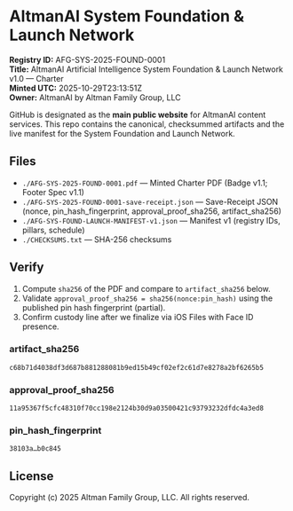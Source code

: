 # AltmanAI System Foundation & Launch Network

**Registry ID:** AFG-SYS-2025-FOUND-0001  
**Title:** AltmanAI Artificial Intelligence System Foundation & Launch Network v1.0 — Charter  
**Minted UTC:** 2025-10-29T23:13:51Z  
**Owner:** AltmanAI by Altman Family Group, LLC

GitHub is designated as the **main public website** for AltmanAI content services. This repo contains the canonical, checksummed artifacts and the live manifest for the System Foundation and Launch Network.

## Files
- `./AFG-SYS-2025-FOUND-0001.pdf` — Minted Charter PDF (Badge v1.1; Footer Spec v1.1)  
- `./AFG-SYS-2025-FOUND-0001-save-receipt.json` — Save-Receipt JSON (nonce, pin_hash_fingerprint, approval_proof_sha256, artifact_sha256)  
- `./AFG-SYS-FOUND-LAUNCH-MANIFEST-v1.json` — Manifest v1 (registry IDs, pillars, schedule)  
- `./CHECKSUMS.txt` — SHA-256 checksums

## Verify
1. Compute `sha256` of the PDF and compare to `artifact_sha256` below.  
2. Validate `approval_proof_sha256 = sha256(nonce:pin_hash)` using the published pin hash fingerprint (partial).  
3. Confirm custody line after we finalize via iOS Files with Face ID presence.

### artifact_sha256
```
c68b71d4038df3d687b881288081b9ed15b49cf02ef2c61d7e8278a2bf6265b5
```

### approval_proof_sha256
```
11a95367f5cfc48310f70cc198e2124b30d9a03500421c93793232dfdc4a3ed8
```

### pin_hash_fingerprint
```
38103a…b0c845
```

## License
Copyright (c) 2025 Altman Family Group, LLC.
All rights reserved.


